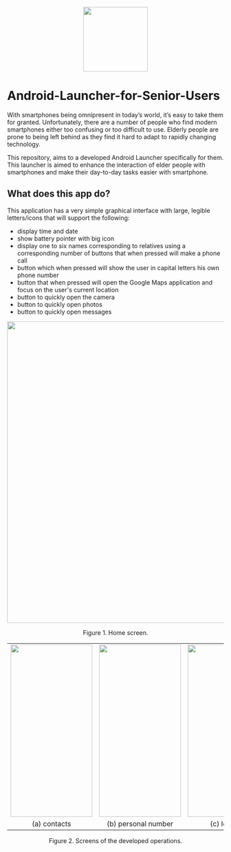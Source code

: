 <p align="center">
<img src="https://user-images.githubusercontent.com/80779522/139579396-00d7d600-0efb-4628-906f-0e62960017e2.png" width="150" />

# Android-Launcher-for-Senior-Users

With smartphones being omnipresent in today’s world, it’s easy to take them for granted. Unfortunately, there are a number of people who find modern smartphones either too confusing or too difficult to use. Elderly people are prone to being left behind as they find it hard to adapt to rapidly changing technology.
  
This repository, aims to a developed Android Launcher specifically for them. This launcher is aimed to enhance the interaction of elder people with smartphones and make their day-to-day tasks easier with smartphone.
  
## What does this app do?
  
This application has a very simple graphical interface with large, legible letters/icons that will support the following:
  * display time and date
  * show battery pointer with big icon
  * display one to six names corresponding to relatives using a corresponding number of buttons that when pressed will make a phone call
  * button which when pressed will show the user in capital letters his own phone number
  * button that when pressed will open the Google Maps application and focus on the user's current location
  * button to quickly open the camera
  * button to quickly open photos
  * button to quickly open messages
  
  
<p align="center">
<img src="https://user-images.githubusercontent.com/80779522/139580790-b89f0594-69da-4761-a8c7-e6cd6b3a9228.png" width="700" />
<figcaption align = "center"><p align="center">
  Figure 1. Home screen.</figcaption>
</figure>

<!-- 
![number](https://user-images.githubusercontent.com/80779522/139581598-45993bb3-ddab-4029-a7de-510fbed70a60.png)
![contacts](https://user-images.githubusercontent.com/80779522/139581600-863a88e2-05fb-4392-b816-3b3513cd56f4.png)
![gps](https://user-images.githubusercontent.com/80779522/139581601-60d1d867-ccda-4250-80ae-ce3e7ee6575b.png) -->

<div align="center">
  
<table class="center">
   <tr class="center">
    <td><img src= "https://user-images.githubusercontent.com/80779522/139581600-863a88e2-05fb-4392-b816-3b3513cd56f4.png" width="190" height="400" align="center" /></td>
    <td><img src= "https://user-images.githubusercontent.com/80779522/139581598-45993bb3-ddab-4029-a7de-510fbed70a60.png" width="190" height="400" align="center" /></td>
    <td><img src= "https://user-images.githubusercontent.com/80779522/139581601-60d1d867-ccda-4250-80ae-ce3e7ee6575b.png" width="190" height="400" align="center" /></td>
   </tr>   
 
   <tr align="center">
    <td>(a) contacts</td>
    <td>(b) personal number</td>
    <td>(c) location</td>   
  </tr>  
 </table>

</div>

<figcaption align = "center"><p align="center"> 
  Figure 2. Screens of the developed operations.
</figure>
